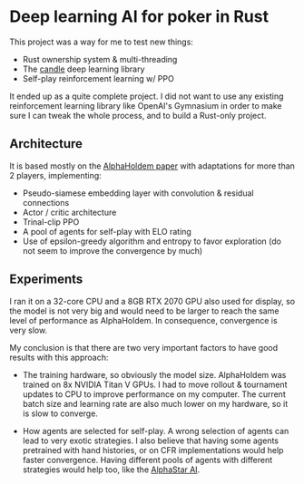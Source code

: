 # Deep learning AI for poker in Rust

This project was a way for me to test new things:
- Rust ownership system & multi-threading
- The [candle](https://github.com/huggingface/candle) deep learning library
- Self-play reinforcement learning w/ PPO

It ended up as a quite complete project. I did not want to use any existing reinforcement learning library like OpenAI's Gymnasium in order to make sure I can tweak the whole process, and to build a Rust-only project.

## Architecture

It is based mostly on the [AlphaHoldem paper](https://ojs.aaai.org/index.php/AAAI/article/view/20394) with adaptations for more than 2 players, implementing:
- Pseudo-siamese embedding layer with convolution & residual connections
- Actor / critic architecture
- Trinal-clip PPO
- A pool of agents for self-play with ELO rating
- Use of epsilon-greedy algorithm and entropy to favor exploration (do not seem to improve the convergence by much)

## Experiments

I ran it on a 32-core CPU and a 8GB RTX 2070 GPU also used for display, so the model is not very big and would need to be larger to reach the same level of performance as AlphaHoldem. In consequence, convergence is very slow.

My conclusion is that there are two very important factors to have good results with this approach:

- The training hardware, so obviously the model size. AlphaHoldem was trained on 8x NVIDIA Titan V GPUs. I had to move rollout & tournament updates to CPU to improve performance on my computer. The current batch size and learning rate are also much lower on my hardware, so it is slow to converge.

- How agents are selected for self-play. A wrong selection of agents can lead to very exotic strategies. I also believe that having some agents pretrained with hand histories, or on CFR implementations would help faster convergence. Having different pools of agents with different strategies would help too, like the [AlphaStar AI](https://deepmind.google/discover/blog/alphastar-grandmaster-level-in-starcraft-ii-using-multi-agent-reinforcement-learning/).
